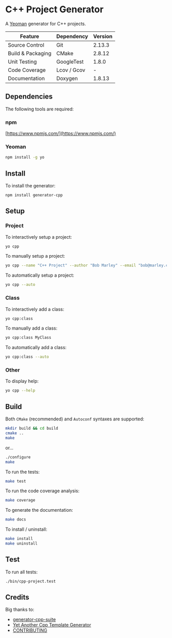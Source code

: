 # C++ Project Generator

A [Yeoman](http://yeoman.io/) generator for C++ projects.

| Feature           | Dependency  | Version |
|-------------------|-------------|---------|
| Source Control    | Git         | 2.13.3  |
| Build & Packaging | CMake       | 2.8.12  |
| Unit Testing      | GoogleTest  | 1.8.0   |
| Code Coverage     | Lcov / Gcov | -       |
| Documentation     | Doxygen     | 1.8.13  |

## Dependencies

The following tools are required:

### npm

[https://www.npmjs.com/](https://www.npmjs.com/)

### Yeoman

```bash
npm install -g yo
```

## Install

To install the generator:

```bash
npm install generator-cpp
```

## Setup

### Project

To interactively setup a project:

```bash
yo cpp
```

To manually setup a project:

```bash
yo cpp --name "C++ Project" --author "Bob Marley" --email "bob@marley.com"
```

To automatically setup a project:

```bash
yo cpp --auto
```

### Class

To interactively add a class:

```bash
yo cpp:class
```

To manually add a class:

```bash
yo cpp:class MyClass
```

To automatically add a class:

```bash
yo cpp:class --auto
```

### Other

To display help:

```bash
yo cpp --help
```

## Build

Both `CMake` (recommended) and `Autoconf` syntaxes are supported:

```bash
mkdir build && cd build
cmake ..
make
```

or...

```bash
./configure
make
```

To run the tests:

```bash
make test
```

To run the code coverage analysis:

```bash
make coverage
```

To generate the documentation:

```bash
make docs
```

To install / uninstall:

```bash
make install
make uninstall
```

## Test

To run all tests:

```bash
./bin/cpp-project.test
```

## Credits

Big thanks to:

- [generator-cpp-suite](https://github.com/gpichot/generator-cpp-suite)
- [Yet Another Cpp Template Generator](https://github.com/merlinvn/generator-yact)
- [CONTRIBUTING](https://gist.github.com/PurpleBooth/b24679402957c63ec426)

